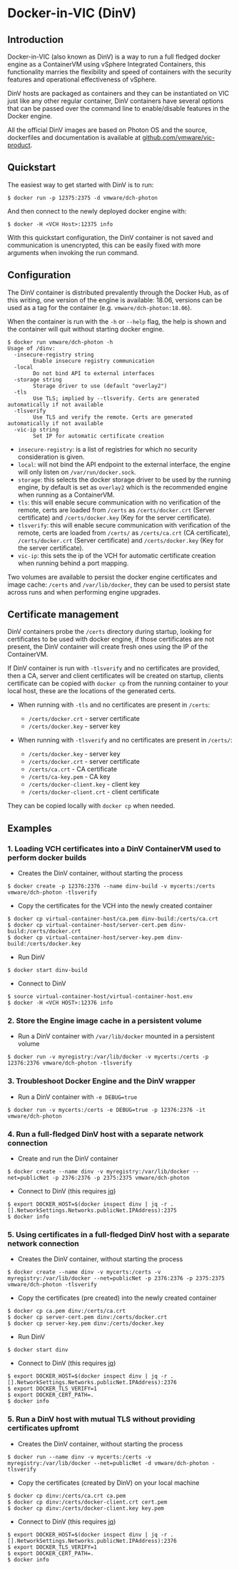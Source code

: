 # Docker-in-VIC (DinV)

## Introduction

Docker-in-VIC (also known as DinV) is a way to run a full fledged docker engine as a ContainerVM using vSphere Integrated Containers, this functionality marries the flexibility and speed of containers with the security features and operational effectiveness of vSphere.

DinV hosts are packaged as containers and they can be instantiated on VIC just like any other regular container, DinV containers have several options that can be passed over the command line to enable/disable features in the Docker engine.

All the official DinV images are based on Photon OS and the source, dockerfiles and documentation is available at [github.com/vmware/vic-product](github.com/vmware/vic-product).

## Quickstart

The easiest way to get started with DinV is to run:

```console
$ docker run -p 12375:2375 -d vmware/dch-photon
```

And then connect to the newly deployed docker engine with:

```console
$ docker -H <VCH Host>:12375 info
```

With this quickstart configuration, the DinV container is not saved and communication is unencrypted, this can be easily fixed with more arguments when invoking the run command.

## Configuration

The DinV container is distributed prevalently through the Docker Hub, as of this writing, one version of the engine is available: 18.06, versions can be used as a tag for the container (e.g. `vmware/dch-photon:18.06`).

When the container is run with the `-h` or `--help` flag, the help is shown and the container will quit without starting docker engine.

```console
$ docker run vmware/dch-photon -h
Usage of /dinv:
  -insecure-registry string
    	Enable insecure registry communication
  -local
    	Do not bind API to external interfaces
  -storage string
    	Storage driver to use (default "overlay2")
  -tls
    	Use TLS; implied by --tlsverify. Certs are generated automatically if not available
  -tlsverify
    	Use TLS and verify the remote. Certs are generated automatically if not available
  -vic-ip string
    	Set IP for automatic certificate creation
```

- `insecure-registry`: is a list of registries for which no security consideration is given.
- `local`: will not bind the API endpoint to the external interface, the engine will only listen on `/var/run/docker.sock`.
- `storage`: this selects the docker storage driver to be used by the running engine, by default is set as `overlay2` which is the recommended engine when running as a ContainerVM.
- `tls`: this will enable secure communication with no verification of the remote, certs are loaded from `/certs` as `/certs/docker.crt` (Server certificate) and `/certs/docker.key` (Key for the server certificate).
- `tlsverify`: this will enable secure communication with verification of the remote, certs are loaded from `/certs/` as `/certs/ca.crt` (CA certificate), `/certs/docker.crt` (Server certificate) and `/certs/docker.key` (Key for the server certificate).
- `vic-ip`: this sets the ip of the VCH for automatic certificate creation when running behind a port mapping.

Two volumes are available to persist the docker engine certificates and image cache: `/certs` and `/var/lib/docker`, they can be used to persist state across runs and when performing engine upgrades.

## Certificate management

DinV containers probe the `/certs` directory during startup, looking for certificates to be used with docker engine, if those certificates are not present, the DinV container will create fresh ones using the IP of the ContainerVM.

If DinV container is run with `-tlsverify` and no certificates are provided, then a CA, server and client certificates will be created on startup, clients certificate can be copied with `docker cp` from the running container to your local host, these are the locations of the generated certs.

- When running with `-tls` and no certificates are present in `/certs`:

  - `/certs/docker.crt` - server certificate
  - `/certs/docker.key` - server key

- When running with `-tlsverify` and no certificates are present in `/certs/`:
  - `/certs/docker.key` - server key
  - `/certs/docker.crt` - server certificate
  - `/certs/ca.crt` - CA certificate
  - `/certs/ca-key.pem` - CA key
  - `/certs/docker-client.key` - client key
  - `/certs/docker-client.crt` - client certificate

They can be copied locally with `docker cp` when needed.

## Examples

### 1. Loading VCH certificates into a DinV ContainerVM used to perform docker builds

- Creates the DinV container, without starting the process

```console
$ docker create -p 12376:2376 --name dinv-build -v mycerts:/certs vmware/dch-photon -tlsverify
```
- Copy the certificates for the VCH into the newly created container

```console
$ docker cp virtual-container-host/ca.pem dinv-build:/certs/ca.crt
$ docker cp virtual-container-host/server-cert.pem dinv-build:/certs/docker.crt
$ docker cp virtual-container-host/server-key.pem dinv-build:/certs/docker.key
```
- Run DinV

```console
$ docker start dinv-build
```

- Connect to DinV
```console
$ source virtual-container-host/virtual-container-host.env
$ docker -H <VCH HOST>:12376 info
```

### 2. Store the Engine image cache in a persistent volume

- Run a DinV container with `/var/lib/docker` mounted in a persistent volume

```console
$ docker run -v myregistry:/var/lib/docker -v mycerts:/certs -p 12376:2376 vmware/dch-photon -tlsverify
```

### 3. Troubleshoot Docker Engine and the DinV wrapper

- Run a DinV container with `-e DEBUG=true`

```console
$ docker run -v mycerts:/certs -e DEBUG=true -p 12376:2376 -it vmware/dch-photon
```

### 4. Run a full-fledged DinV host with a separate network connection

- Create and run the DinV container

```console
$ docker create --name dinv -v myregistry:/var/lib/docker --net=publicNet -p 2376:2376 -p 2375:2375 vmware/dch-photon
```

- Connect to DinV (this requires [jq](https://stedolan.github.io/jq/))
```console
$ export DOCKER_HOST=$(docker inspect dinv | jq -r .[].NetworkSettings.Networks.publicNet.IPAddress):2375
$ docker info
```

### 5. Using certificates in a full-fledged DinV host with a separate network connection

- Creates the DinV container, without starting the process

```console
$ docker create --name dinv -v mycerts:/certs -v myregistry:/var/lib/docker --net=publicNet -p 2376:2376 -p 2375:2375 vmware/dch-photon -tlsverify
```

- Copy the certificates (pre created) into the newly created container

```console
$ docker cp ca.pem dinv:/certs/ca.crt
$ docker cp server-cert.pem dinv:/certs/docker.crt
$ docker cp server-key.pem dinv:/certs/docker.key
```
- Run DinV

```console
$ docker start dinv
```

- Connect to DinV (this requires [jq](https://stedolan.github.io/jq/))
```console
$ export DOCKER_HOST=$(docker inspect dinv | jq -r .[].NetworkSettings.Networks.publicNet.IPAddress):2376
$ export DOCKER_TLS_VERIFY=1
$ export DOCKER_CERT_PATH=.
$ docker info
```

### 5. Run a DinV host with mutual TLS without providing certificates upfromt

- Creates the DinV container, without starting the process

```console
$ docker run --name dinv -v mycerts:/certs -v myregistry:/var/lib/docker --net=publicNet -d vmware/dch-photon -tlsverify
```

- Copy the certificates (created by DinV) on your local machine

```console
$ docker cp dinv:/certs/ca.crt ca.pem
$ docker cp dinv:/certs/docker-client.crt cert.pem 
$ docker cp dinv:/certs/docker-client.key key.pem 
```

- Connect to DinV (this requires [jq](https://stedolan.github.io/jq/))
```console
$ export DOCKER_HOST=$(docker inspect dinv | jq -r .[].NetworkSettings.Networks.publicNet.IPAddress):2376
$ export DOCKER_TLS_VERIFY=1
$ export DOCKER_CERT_PATH=.
$ docker info
```
